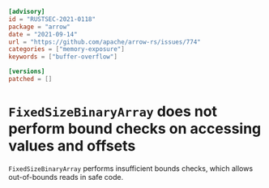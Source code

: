 ```toml
[advisory]
id = "RUSTSEC-2021-0118"
package = "arrow"
date = "2021-09-14"
url = "https://github.com/apache/arrow-rs/issues/774"
categories = ["memory-exposure"]
keywords = ["buffer-overflow"]

[versions]
patched = []
```

# `FixedSizeBinaryArray` does not perform bound checks on accessing values and offsets

`FixedSizeBinaryArray` performs insufficient bounds checks, which allows out-of-bounds reads in safe code.
